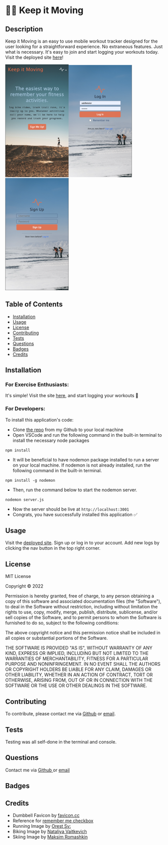 # 🏃‍♀️ Keep it Moving

## Description

Keep it Moving is an easy to use mobile workout tracker designed for the user looking for a straightforward experience. No extraneous features. Just what is necessary. It's easy to join and start logging your workouts today. Visit the deployed site [here](https://show-up-sab.herokuapp.com/)!

<img src="public/assets/readme/noAuth-iPhone.png" alt="drawing" width="200"/><img src="public/assets/readme/login-iPhone.png" alt="drawing" width="200"/><img src="public/assets/readme/signup-iPhone.png" alt="drawing" width="200"/>

## Table of Contents

- [Installation](#installation)
- [Usage](#usage)
- [License](#license)
- [Contributing](#contributing)
- [Tests](#tests)
- [Questions](#questions)
- [Badges](#badges)
- [Credits](#credits)

## Installation

### For Exercise Enthusiasts:

It's simple! Visit the site [here](https://show-up-sab.herokuapp.com/), and start logging your workouts 📝

### For Developers:

To install this application's code:

- Clone [the repo](https://github.com/sabhanson/show-up) from my Github to your local machine
- Open VSCode and run the following command in the built-in terminal to install the necessary node packages

```
npm install
```

- It will be beneficial to have nodemon package installed to run a server on your local machine. If nodemon is not already installed, run the following command in the built-in terminal.

```
npm install -g nodemon
```

- Then, run the command below to start the nodemon server.

```
nodemon server.js
```

- Now the server should be live at `http://localhost:3001`
- Congrats, you have successfully installed this application ✅

## Usage

Visit the [deployed site](https://show-up-sab.herokuapp.com/). Sign up or log in to your account. Add new logs by clicking the nav button in the top right corner.

## License

<p>
MIT License

Copyright &copy; 2022

Permission is hereby granted, free of charge, to any person obtaining a copy
of this software and associated documentation files (the "Software"), to deal
in the Software without restriction, including without limitation the rights
to use, copy, modify, merge, publish, distribute, sublicense, and/or sell
copies of the Software, and to permit persons to whom the Software is
furnished to do so, subject to the following conditions:

The above copyright notice and this permission notice shall be included in all
copies or substantial portions of the Software.

THE SOFTWARE IS PROVIDED "AS IS", WITHOUT WARRANTY OF ANY KIND, EXPRESS OR
IMPLIED, INCLUDING BUT NOT LIMITED TO THE WARRANTIES OF MERCHANTABILITY,
FITNESS FOR A PARTICULAR PURPOSE AND NONINFRINGEMENT. IN NO EVENT SHALL THE
AUTHORS OR COPYRIGHT HOLDERS BE LIABLE FOR ANY CLAIM, DAMAGES OR OTHER
LIABILITY, WHETHER IN AN ACTION OF CONTRACT, TORT OR OTHERWISE, ARISING FROM,
OUT OF OR IN CONNECTION WITH THE SOFTWARE OR THE USE OR OTHER DEALINGS IN THE
SOFTWARE.

  </p>

## Contributing

To contribute, please contact me via [Github](https://www.github.com/sabhanson) or
[email](mailto:sabhanson7@gmail.com).

## Tests

Testing was all self-done in the terminal and console.

## Questions

Contact me via
[Github ](https://www.github.com/sabhanson) or [email](mailto:sabhanson7@gmail.com)

## Badges

## Credits

- Dumbbell Favicon by [favicon.cc](https://www.favicon.cc/?action=edit_image&file_id=936438)
- Reference for [remember me checkbox](https://codepen.io/AllThingsSmitty/pen/pOoeyz)
- Running Image by [Orest Sv: ](https://www.pexels.com/photo/photo-of-person-running-on-dirt-road-1821694/)
- Biking Image by [Nataliya Vaitkevich](https://www.pexels.com/photo/people-biking-on-a-dirt-road-5712935/])
- Skiing Image by [Maksim Romashkin](https://www.pexels.com/photo/unrecognizable-backpackers-skiing-on-frozen-lake-in-winter-7108244/)
